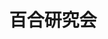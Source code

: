 ---
title: '百合研究会'
photo: '/images/photo-of-yuriken.png'
logo: '/images/newExperience.png'
textup: '君は百合とは何か知っていますか？ 僕は知りません。少なくとも植物のことではないのは確かです。百合研究会は、百合への熱い想いを持つ部員たちから成る、百合研究機関です。 活動内容 文集 小説、評論文、書評etc…… 部員たちが魂を込め、様々な形の文章で百合に向き合います'
building: '高校教室棟'
floor: '3' 
location: '2-C'
categoly: '2'
---